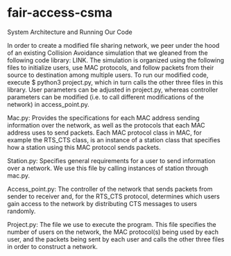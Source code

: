 # fair-access-csma

System Architecture and Running Our Code

In order to create a modified file sharing network, we peer under the hood of an existing Collision Avoidance simulation that we gleaned from the following code library: LINK. The simulation is organized using the following files to initialize users, use MAC protocols, and follow packets from their source to destination among multiple users. To run our modified code, execute $ python3 project.py, which in turn calls the other three files in this library. User parameters can be adjusted in project.py, whereas controller parameters can be modified (i.e. to call different modifications of the network) in access_point.py.

Mac.py: Provides the specifications for each MAC address sending information over the network, as well as the protocols that each MAC address uses to send packets. Each MAC protocol class in MAC, for example the RTS_CTS class, is an instance of a station class that specifies how a station using this MAC protocol sends packets.

Station.py: Specifies general requirements for a user to send information over a network. We use this file by calling instances of station through mac.py.

Access_point.py: The controller of the network that sends packets from sender to receiver and, for the RTS_CTS protocol, determines which users gain access to the network by distributing CTS messages to users randomly.

Project.py: The file we use to execute the program. This file specifies the number of users on the network, the MAC protocol(s) being used by each user, and the packets being sent by each user and calls the other three files in order to construct a network.
